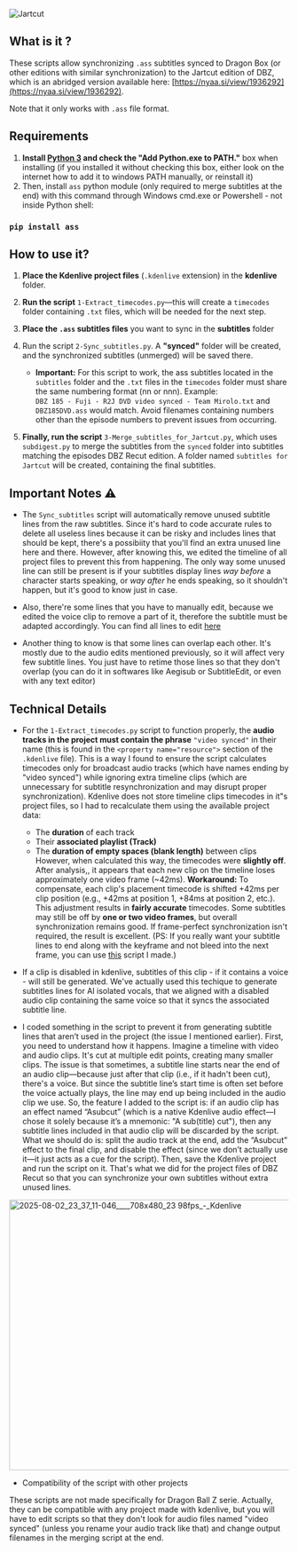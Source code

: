![Jartcut](https://github.com/user-attachments/assets/d9373bea-ff08-474c-a395-3f3a450cdcd5)

## What is it ?

These scripts allow synchronizing `.ass` subtitles synced to Dragon Box (or other editions with similar synchronization) to the Jartcut edition of DBZ, which is an abridged version available here: [https://nyaa.si/view/1936292](https://nyaa.si/view/1936292).

Note that it only works with  `.ass` file format.

## Requirements

1. **Install [Python 3](https://www.python.org/downloads/) and check the "Add Python.exe to PATH."** box when installing (if you installed it without checking this box, either look on the internet how to add it to windows PATH manually, or reinstall it)
2. Then, install `ass` python module (only required to merge subtitles at the end) with this command through Windows cmd.exe or Powershell - not inside Python shell:
### `pip install ass`

## How to use it?

1. **Place the Kdenlive project files** (`.kdenlive` extension) in the **kdenlive** folder.

2. **Run the script** `1-Extract_timecodes.py`—this will create a `timecodes` folder containing `.txt` files, which will be needed for the next step.

3. **Place the `.ass` subtitles files** you want to sync in the **subtitles** folder
   
4. Run the script `2-Sync_subtitles.py`. A **"synced"** folder will be created, and the synchronized subtitles (unmerged) will be saved there.  
   - **Important:** For this script to work, the ass subtitles located in the `subtitles` folder and the `.txt` files in the `timecodes` folder must share the same numbering format (nn or nnn). Example:  
     `DBZ 185 - Fuji - R2J DVD video synced - Team Mirolo.txt` and `DBZ185DVD.ass` would match.
Avoid filenames containing numbers other than the episode numbers to prevent issues from occurring.

5. **Finally, run the script** `3-Merge_subtitles_for_Jartcut.py`, which uses `subdigest.py` to merge the subtitles from the `synced` folder into subtitles matching the episodes DBZ Recut edition. A folder named `subtitles for Jartcut` will be created, containing the final subtitles.

## Important Notes ⚠

- The `Sync_subtitles` script will automatically remove unused subtitle lines from the raw subtitles. Since it's hard to code accurate rules to delete all useless lines because it can be risky and includes lines that should be kept, there's a possibiity that you'll find an extra unused line here and there. However, after knowing this, we edited the timeline of all project files to prevent this from happening. The only way some unused line can still be present is if your subtitles display lines _way before_ a character starts speaking, or _way after_ he ends speaking, so it shouldn't happen, but it's good to know just in case.

- Also, there're some lines that you have to manually edit, because we edited the voice clip to remove a part of it, therefore the subtitle must be adapted accordingly. You can find all lines to edit [here](https://docs.google.com/spreadsheets/d/1pw—Lhc-u3Rt4GSl_2UvieFWkNJ26srMeyL7d5OQ_XM/edit?gid=1686722232#gid=1686722232)

- Another thing to know is that some lines can overlap each other. It's mostly due to the audio edits mentioned previously, so it will affect very few subtitle lines. You just have to retime those lines so that they don't overlap (you can do it in softwares like Aegisub or SubtitleEdit, or even with any text editor)

## Technical Details
- For the `1-Extract_timecodes.py` script to function properly, the **audio tracks in the project must contain the phrase** `"video synced"` in their name (this is found in the `<property name="resource">` section of the `.kdenlive` file).
This is a way I found to ensure the script calculates timecodes only for broadcast audio tracks (which have names ending by "video synced") while ignoring extra timeline clips (which are unnecessary for subtitle resynchronization and may disrupt proper synchronization).
Kdenlive does not store timeline clips timecodes in it"s project files, so I had to recalculate them using the available project data:  
  - The **duration** of each track
  - Their **associated playlist (Track)**
  - The **duration of empty spaces (blank length)** between clips
  However, when calculated this way, the timecodes were **slightly off**. After analysis,, it appears that each new clip on the timeline loses approximately one video frame (~42ms).
  **Workaround:** To compensate, each clip's placement timecode is shifted +42ms per clip position (e.g., +42ms at position 1, +84ms at position 2, etc.).
  This adjustment results in **fairly accurate** timecodes. Some subtitles may still be off by **one or two video frames**, but overall synchronization remains good. If frame-perfect synchronization isn't required, the result is excellent. (PS: If you really want your subtitle lines to end along with the keyframe and not bleed into the next frame, you can use [this](https://github.com/andiandi13/SushiFix) script I made.)

- If a clip is disabled in kdenlive, subtitles of this clip - if it contains a voice - will still be generated. We've actually used this techique to generate subtitles lines for AI isolated vocals, that we aligned with a disabled audio clip containing the same voice so that it syncs the associated subtitle line.

- I coded something in the script to prevent it from generating subtitle lines that aren’t used in the project (the issue I mentioned earlier).
First, you need to understand how it happens. Imagine a timeline with video and audio clips. It's cut at multiple edit points, creating many smaller clips. The issue is that sometimes, a subtitle line starts near the end of an audio clip—because just after that clip (i.e., if it hadn't been cut), there's a voice.
But since the subtitle line’s start time is often set before the voice actually plays, the line may end up being included in the audio clip we use.
So, the feature I added to the script is: if an audio clip has an effect named “Asubcut” (which is a native Kdenlive audio effect—I chose it solely because it’s a mnemonic: "A sub(title) cut"), then any subtitle lines included in that audio clip will be discarded by the script.
What we should do is: split the audio track at the end, add the “Asubcut” effect to the final clip, and disable the effect (since we don’t actually use it—it just acts as a cue for the script). Then, save the Kdenlive project and run the script on it. That's what we did for the project files of DBZ Recut so that you can synchronize your own subtitles without extra unused lines.

<img width="855" height="488" alt="2025-08-02_23_37_11-046____708x480_23 98fps_-_Kdenlive" src="https://github.com/user-attachments/assets/55528b94-1068-458a-b803-03838c50ce53" />

- Compatibility of the script with other projects

These scripts are not made specifically for Dragon Ball Z serie. Actually, they can be compatible with any project made with kdenlive, but you will have to edit scripts so that they don't look for audio files named "video synced" (unless you rename your audio track like that) and change output filenames in the merging script at the end.
